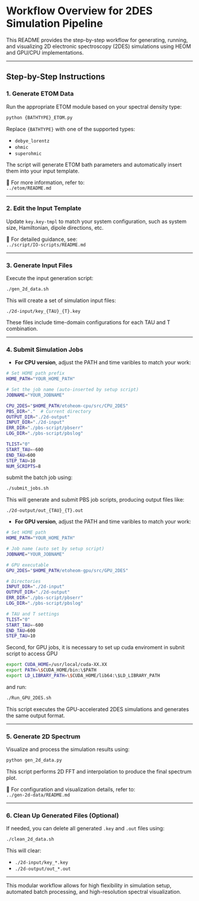 # Workflow Overview for 2DES Simulation Pipeline

This README provides the step-by-step workflow for generating, running, and visualizing 2D electronic spectroscopy (2DES) simulations using HEOM and GPU/CPU implementations.

---

## Step-by-Step Instructions

### 1. Generate ETOM Data

Run the appropriate ETOM module based on your spectral density type:

```bash
python {BATHTYPE}_ETOM.py
```

Replace `{BATHTYPE}` with one of the supported types:
- `debye_lorentz`
- `ohmic`
- `superohmic`

The script will generate ETOM bath parameters and automatically insert them into your input template.

📄 For more information, refer to:  
`../etom/README.md`

---

### 2. Edit the Input Template

Update `key.key-tmpl` to match your system configuration, such as system size, Hamiltonian, dipole directions, etc.

📄 For detailed guidance, see:  
`../script/IO-scripts/README.md`

---

### 3. Generate Input Files

Execute the input generation script:

```bash
./gen_2d_data.sh
```

This will create a set of simulation input files:

```
./2d-input/key_{TAU}_{T}.key
```

These files include time-domain configurations for each TAU and T combination.

---

### 4. Submit Simulation Jobs

- **For CPU version**, adjust the PATH and time varibles to match your work:
```bash
# Set HOME path prefix
HOME_PATH="YOUR_HOME_PATH"

# Set the job name (auto-inserted by setup script)
JOBNAME="YOUR_JOBNAME"  

CPU_2DES="$HOME_PATH/etoheom-cpu/src/CPU_2DES"
PBS_DIR="."  # Current directory
OUTPUT_DIR="./2d-output"
INPUT_DIR="./2d-input"
ERR_DIR="./pbs-script/pbserr"
LOG_DIR="./pbs-script/pbslog"

TLIST="0"
START_TAU=-600
END_TAU=600
STEP_TAU=10
NUM_SCRIPTS=8
```

submit the batch job using:

  ```bash
  ./submit_jobs.sh
  ```

  This will generate and submit PBS job scripts, producing output files like:

  ```
  ./2d-output/out_{TAU}_{T}.out
  ```

- **For GPU version**, adjust the PATH and time varibles to match your work:
```bash
# Set HOME path
HOME_PATH="YOUR_HOME_PATH"

# Job name (auto set by setup script)
JOBNAME="YOUR_JOBNAME"

# GPU executable
GPU_2DES="$HOME_PATH/etoheom-gpu/src/GPU_2DES"

# Directories
INPUT_DIR="./2d-input"
OUTPUT_DIR="./2d-output"
ERR_DIR="./pbs-script/pbserr"
LOG_DIR="./pbs-script/pbslog"

# TAU and T settings
TLIST="0"
START_TAU=-600
END_TAU=600
STEP_TAU=10
```
Second, for GPU jobs, it is necessary to set up cuda enviroment in subnit script to access GPU 
```bash
export CUDA_HOME=/usr/local/cuda-XX.XX
export PATH=\$CUDA_HOME/bin:\$PATH
export LD_LIBRARY_PATH=\$CUDA_HOME/lib64:\$LD_LIBRARY_PATH
```

and run:

  ```bash
  ./Run_GPU_2DES.sh
  ```

  This script executes the GPU-accelerated 2DES simulations and generates the same output format.

---

### 5. Generate 2D Spectrum

Visualize and process the simulation results using:

```bash
python gen_2d_data.py
```

This script performs 2D FFT and interpolation to produce the final spectrum plot.

📄 For configuration and visualization details, refer to:  
`../gen-2d-data/README.md`

---

### 6. Clean Up Generated Files (Optional)

If needed, you can delete all generated `.key` and `.out` files using:

```bash
./clean_2d_data.sh
```

This will clear:

- `./2d-input/key_*.key`
- `./2d-output/out_*.out`

---

This modular workflow allows for high flexibility in simulation setup, automated batch processing, and high-resolution spectral visualization.
